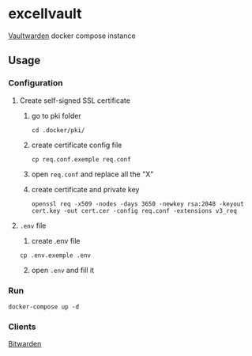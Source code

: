 # excellvault

[Vaultwarden](https://github.com/dani-garcia/vaultwarden) docker compose instance

## Usage

### Configuration

1. Create self-signed SSL certificate

   1. go to pki folder

      ```
      cd .docker/pki/
      ```

   2. create certificate config file

      ```
      cp req.conf.exemple req.conf
      ```

   3. open `req.conf` and replace all the "X"
   4. create certificate and private key

      ```
      openssl req -x509 -nodes -days 3650 -newkey rsa:2048 -keyout cert.key -out cert.cer -config req.conf -extensions v3_req
      ```

1. `.env` file

   1. create .env file

   ```
   cp .env.exemple .env
   ```

   2. open `.env` and fill it

### Run

    docker-compose up -d

### Clients

[Bitwarden](https://bitwarden.com/download/)
